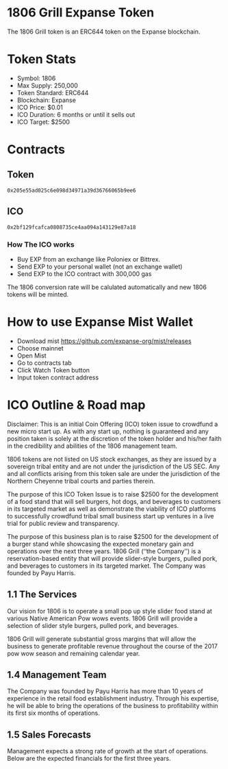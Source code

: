 # 1806 Grill Expanse Token

The 1806 Grill token is an ERC644 token on the Expanse blockchain.

# Token Stats
 - Symbol: 1806
 - Max Supply: 250,000
 - Token Standard: ERC644
 - Blockchain: Expanse
 - ICO Price: $0.01
 - ICO Duration: 6 months or until it sells out
 - ICO Target: $2500

# Contracts

## Token
`0x205e55ad025c6e098d34971a39d36766065b9ee6`

## ICO
`0x2bf129fcafca0808735ce4aa094a143129e87a18`

### How The ICO works
 - Buy EXP from an exchange like Poloniex or Bittrex.
 - Send EXP to your personal wallet (not an exchange wallet)
 - Send EXP to the ICO contract with 300,000 gas

 The 1806 conversion rate will be calulated automatically and new 1806 tokens will be minted.

# How to use Expanse Mist Wallet
 - Download mist https://github.com/expanse-org/mist/releases
 - Choose mainnet
 - Open Mist
 - Go to contracts tab
 - Click Watch Token button
 - Input token contract address

# ICO Outline & Road map
 Disclaimer: This is an initial Coin Offering (ICO) token issue to crowdfund a new micro start up. As with any start up, nothing is guaranteed and any position taken is solely at the discretion of the token holder and his/her faith in the credibility and abilities of the 1806 management team.

 1806 tokens are not listed on US stock exchanges, as they are issued by a sovereign tribal entity and are not under the jurisdiction of the US SEC. Any and all conflicts arising from this token sale are under the jurisdiction of the Northern Cheyenne tribal courts and parties therein.

 The purpose of this ICO Token Issue is to raise $2500 for the development of a food stand that will sell burgers, hot dogs, and beverages to customers in its targeted market as well as demonstrate the viability of ICO platforms to successfully crowdfund tribal small business start up ventures in a live trial for public review and transparency.

 The purpose of this business plan is to raise $2500 for the development of a burger stand while showcasing the expected monetary gain and operations over the next three years. 1806 Grill (‘‘the Company’’) is a reservation-based entity that will provide slider-style burgers, pulled pork, and beverages to customers in its targeted market. The Company was founded by Payu Harris.

 ## 1.1 The Services
 Our vision for 1806 is to operate a small pop up style slider food stand at various Native American Pow wows events. 1806 Grill will provide a selection of slider style burgers, pulled pork, and beverages.

 1806 Grill will generate substantial gross margins that will allow the business to generate profitable revenue throughout the course of the 2017 pow wow season and remaining calendar year.

 ## 1.4 Management Team
 The Company was founded by Payu Harris has more than 10 years of experience in the retail food establishment industry. Through his expertise, he will be able to bring the operations of the business to profitability within its first six months of operations.

 ## 1.5 Sales Forecasts
 Management expects a strong rate of growth at the start of operations. Below are the expected financials for the first three years.
